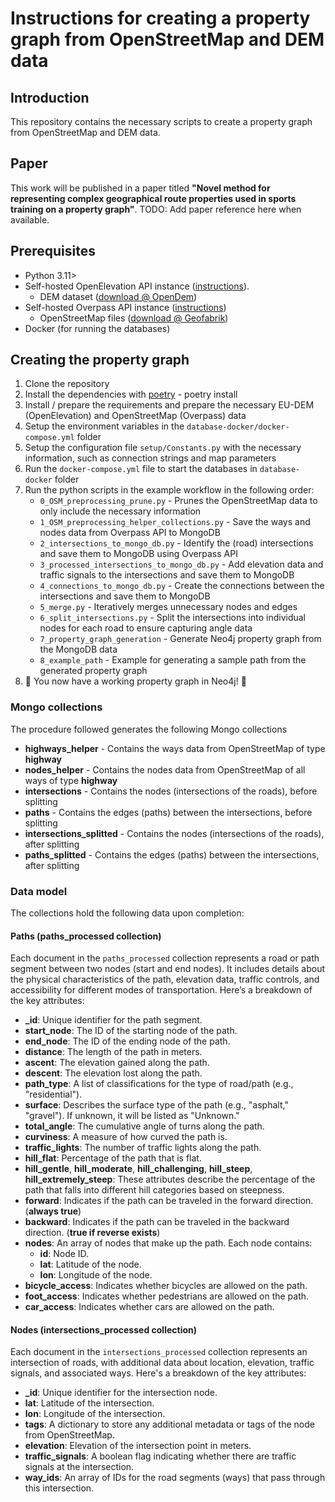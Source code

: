# Instructions for creating a property graph from OpenStreetMap and DEM data

## Introduction
This repository contains the necessary scripts to create a property graph from OpenStreetMap and DEM data.

## Paper
This work will be published in a paper titled **"Novel method for representing complex geographical route properties used in sports training on a property graph"**.
TODO: Add paper reference here when available.

## Prerequisites
- Python 3.11>
- Self-hosted OpenElevation API instance ([instructions](https://open-elevation.com/#host-your-own)).
  - DEM dataset ([download @ OpenDem](https://opendem.info/opendemeu_download_4258.html))
- Self-hosted Overpass API instance ([instructions](https://wiki.openstreetmap.org/wiki/Overpass_API/Installation))
  - OpenStreetMap files ([download @ Geofabrik](https://download.geofabrik.de/))
- Docker (for running the databases)

## Creating the property graph
1. Clone the repository
2. Install the dependencies with [poetry](https://python-poetry.org/) - poetry install
3. Install / prepare the requirements and prepare the necessary EU-DEM (OpenElevation) and OpenStreetMap (Overpass) data
4. Setup the environment variables in the ```database-docker/docker-compose.yml``` folder
5. Setup the configuration file ```setup/Constants.py``` with the necessary information, such as connection strings and map parameters
6. Run the ```docker-compose.yml``` file to start the databases in ```database-docker``` folder
7. Run the python scripts in the example workflow in the following order:
    - ```0_OSM_preprocessing_prune.py``` - Prunes the OpenStreetMap data to only include the necessary information
    - ```1_OSM_preprocessing_helper_collections.py``` - Save the ways and nodes data from Overpass API to MongoDB
    - ```2_intersections_to_mongo_db.py``` - Identify the (road) intersections and save them to MongoDB using Overpass API
    - ```3_processed_intersections_to_mongo_db.py``` - Add elevation data and traffic signals to the intersections and save them to MongoDB
    - ```4_connections_to_mongo_db.py``` - Create the connections between the intersections and save them to MongoDB
    - ```5_merge.py``` - Iteratively merges unnecessary nodes and edges
    - ```6_split_intersections.py``` - Split the intersections into individual nodes for each road to ensure capturing angle data
    - ```7_property_graph_generation``` - Generate Neo4j property graph from the MongoDB data
    - ```8_example_path``` - Example for generating a sample path from the generated property graph
8. 🎉 You now have a working property graph in Neo4j! 🎉

### Mongo collections
The procedure followed generates the following Mongo collections
- **highways_helper** - Contains the ways data from OpenStreetMap of type **highway**
- **nodes_helper** - Contains the nodes data from OpenStreetMap of all ways of type **highway**
- **intersections** - Contains the nodes (intersections of the roads), before splitting
- **paths** - Contains the edges (paths) between the intersections, before splitting
- **intersections_splitted** - Contains the nodes (intersections of the roads), after splitting
- **paths_splitted** - Contains the edges (paths) between the intersections, after splitting

### Data model
The collections hold the following data upon completion:

#### Paths (paths_processed collection)
Each document in the `paths_processed` collection represents a road or path segment between two nodes (start and end nodes). It includes details about the physical characteristics of the path, elevation data, traffic controls, and accessibility for different modes of transportation. Here’s a breakdown of the key attributes:

- **_id**: Unique identifier for the path segment.
- **start_node**: The ID of the starting node of the path.
- **end_node**: The ID of the ending node of the path.
- **distance**: The length of the path in meters.
- **ascent**: The elevation gained along the path.
- **descent**: The elevation lost along the path.
- **path_type**: A list of classifications for the type of road/path (e.g., "residential").
- **surface**: Describes the surface type of the path (e.g., "asphalt," "gravel"). If unknown, it will be listed as "Unknown."
- **total_angle**: The cumulative angle of turns along the path.
- **curviness**: A measure of how curved the path is.
- **traffic_lights**: The number of traffic lights along the path.
- **hill_flat**: Percentage of the path that is flat.
- **hill_gentle**, **hill_moderate**, **hill_challenging**, **hill_steep**, **hill_extremely_steep**: These attributes describe the percentage of the path that falls into different hill categories based on steepness.
- **forward**: Indicates if the path can be traveled in the forward direction. (**always true**)
- **backward**: Indicates if the path can be traveled in the backward direction. (**true if reverse exists**)
- **nodes**: An array of nodes that make up the path. Each node contains:
  - **id**: Node ID.
  - **lat**: Latitude of the node.
  - **lon**: Longitude of the node.
- **bicycle_access**: Indicates whether bicycles are allowed on the path.
- **foot_access**: Indicates whether pedestrians are allowed on the path.
- **car_access**: Indicates whether cars are allowed on the path.

#### Nodes (intersections_processed collection)
Each document in the `intersections_processed` collection represents an intersection of roads, with additional data about location, elevation, traffic signals, and associated ways. Here's a breakdown of the key attributes:

- **_id**: Unique identifier for the intersection node.
- **lat**: Latitude of the intersection.
- **lon**: Longitude of the intersection.
- **tags**: A dictionary to store any additional metadata or tags of the node from OpenStreetMap.
- **elevation**: Elevation of the intersection point in meters.
- **traffic_signals**: A boolean flag indicating whether there are traffic signals at the intersection.
- **way_ids**: An array of IDs for the road segments (ways) that pass through this intersection.



